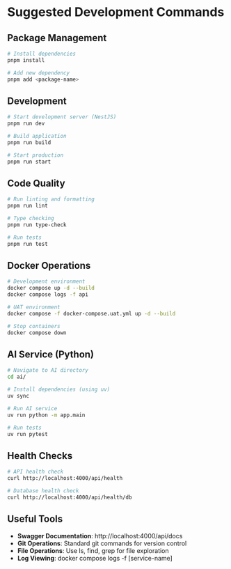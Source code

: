 # Suggested Development Commands

## Package Management
```bash
# Install dependencies
pnpm install

# Add new dependency
pnpm add <package-name>
```

## Development
```bash
# Start development server (NestJS)
pnpm run dev

# Build application
pnpm run build

# Start production
pnpm run start
```

## Code Quality
```bash
# Run linting and formatting
pnpm run lint

# Type checking
pnpm run type-check

# Run tests
pnpm run test
```

## Docker Operations
```bash
# Development environment
docker compose up -d --build
docker compose logs -f api

# UAT environment
docker compose -f docker-compose.uat.yml up -d --build

# Stop containers
docker compose down
```

## AI Service (Python)
```bash
# Navigate to AI directory
cd ai/

# Install dependencies (using uv)
uv sync

# Run AI service
uv run python -m app.main

# Run tests
uv run pytest
```

## Health Checks
```bash
# API health check
curl http://localhost:4000/api/health

# Database health check
curl http://localhost:4000/api/health/db
```

## Useful Tools
- **Swagger Documentation**: http://localhost:4000/api/docs
- **Git Operations**: Standard git commands for version control
- **File Operations**: Use ls, find, grep for file exploration
- **Log Viewing**: docker compose logs -f [service-name]